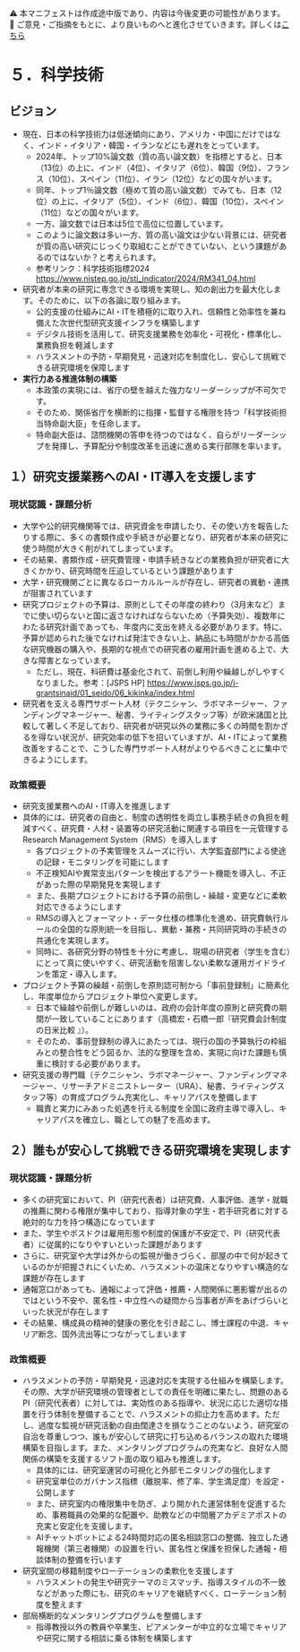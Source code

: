 ⚠️ 本マニフェストは作成途中版であり、内容は今後変更の可能性があります。  
💬 ご意見・ご指摘をもとに、より良いものへと進化させていきます。詳しくは[こちら](README.md#このマニフェスト自身もみんなの知恵を集めて改善していきます)

# ５．科学技術

## ビジョン

* 現在、日本の科学技術力は低迷傾向にあり、アメリカ・中国にだけではなく、インド・イタリア・韓国・イランなどにも遅れをとっています。
    * 2024年、トップ10%論文数（質の高い論文数）を指標とすると、日本（13位）の上に、インド（4位）、イタリア（6位）、韓国（9位）、フランス（10位）、スペイン（11位）、イラン（12位）などの国々がいます。
    * 同年、トップ1％論文数（極めて質の高い論文数）でみても、日本（12位）の上に、イタリア（5位）、インド（6位）、韓国（10位）、スペイン（11位）などの国々がいます。
    * 一方、論文数では日本は5位で高位に位置しています。
    * このように論文数は多い一方、質の高い論文は少ない背景には、研究者が質の高い研究にじっくり取組むことができていない、という課題があるのではないか？と考えられます。
    * 参考リンク：科学技術指標2024　https://www.nistep.go.jp/sti_indicator/2024/RM341_04.html
* 研究者が本来の研究に専念できる環境を実現し、知の創出力を最大化します。そのために、以下の各論に取り組みます。
    * 公的支援の仕組みにAI・ITを積極的に取り入れ、信頼性と効率性を兼ね備えた次世代型研究支援インフラを構築します
    * デジタル技術を活用して、研究支援業務を効率化・可視化・標準化し、業務負担を軽減します
    * ハラスメントの予防・早期発見・迅速対応を制度化し、安心して挑戦できる研究環境を保障します
* **実行力ある推進体制の構築**
    * 本政策の実現には、省庁の壁を越えた強力なリーダーシップが不可欠です。
    * そのため、関係省庁を横断的に指揮・監督する権限を持つ「科学技術担当特命副大臣」を任命します。
    * 特命副大臣は、諮問機関の答申を待つのではなく、自らがリーダーシップを発揮し、予算配分や制度改革を迅速に進める実行部隊を率います。

## １）研究支援業務へのAI・IT導入を支援します

### 現状認識・課題分析

* 大学や公的研究機関等では、研究資金を申請したり、その使い方を報告したりする際に、多くの書類作成や手続きが必要となり、研究者が本来の研究に使う時間が大きく削がれてしまっています。  
* その結果、書類作成・研究費管理・申請手続きなどの業務負担が研究者に大きくかかり、研究時間を圧迫しているという課題があります  
* 大学・研究機関ごとに異なるローカルルールが存在し、研究者の異動・連携が阻害されています  
* 研究プロジェクトの予算は、原則としてその年度の終わり（3月末など）までに使い切らないと国に返さなければならないため（予算失効）、複数年にわたる研究計画であっても、年度内に支出を終える必要があります。特に、予算が認められた後でなければ発注できない上、納品にも時間がかかる高価な研究機器の購入や、長期的な視点での研究者の雇用計画を進める上で、大きな障害となっています。
  * ただし、現在、科研費は基金化されて、前倒し利用や繰越しがしやすくなりました。参考：[JSPS HP] https://www.jsps.go.jp/j-grantsinaid/01_seido/06_kikinka/index.html
* 研究者を支える専門サポート人材（テクニシャン、ラボマネージャー、ファンディングマネージャー、秘書、ライティングスタッフ等）が欧米諸国と比較して著しく不足しており、研究者が研究以外の業務に多くの時間を割かざるを得ない状況が、研究効率の低下を招いていますが、AI・ITによって業務改善をすることで、こうした専門サポート人材がよりやるべきことに集中できるようにします。

### 政策概要

* 研究支援業務へのAI・IT導入を推進します  
* 具体的には、研究者の自由と、制度の透明性を両立し事務手続きの負担を軽減すべく、研究費・人材・装置等の研究活動に関連する項目を一元管理するResearch Management System（RMS）を導入します  
  * 各プロジェクトの予実管理をスムーズに行い、大学監査部門による使途の記録・モニタリングを可能にします  
  * 不正検知AIや異常支出パターンを検出するアラート機能を導入し、不正があった際の早期発見を実現します  
  * また、長期プロジェクトにおける予算の前倒し・繰越・変更などに柔軟対応できるようにします  
  * RMSの導入とフォーマット・データ仕様の標準化を進め、研究費執行ルールの全国的な原則統一を目指し、異動・兼務・共同研究時の手続きの共通化を実現します。
  * 同時に、各研究分野の特性を十分に考慮し、現場の研究者（学生を含む）にとって真に使いやすく、研究活動を阻害しない柔軟な運用ガイドラインを策定・導入します。   
* プロジェクト予算の繰越・前倒しを原則認可制から「事前登録制」に簡素化し、年度単位からプロジェクト単位へ変更します。
  * 日本で繰越や前倒しが難しいのは、政府の会計年度の原則と研究費の期間が一致していることにあります（高橋宏・石橋一郎『研究費会計制度の日米比較 』）。
  * そのため、事前登録制の導入にあたっては、現行の国の予算執行の枠組みとの整合性をどう図るか、法的な整理を含め、実現に向けた課題も慎重に検討する必要があります。
* 研究支援の専門職（テクニシャン、ラボマネージャー、ファンディングマネージャー、リサーチアドミニストレーター（URA）、秘書、ライティングスタッフ等）の育成プログラム充実化し、キャリアパスを整備します
  * 職責と実力にみあった処遇を行える制度を全国に政府主導で導入し、キャリアパスを確立し、職としての魅了を高めます。

## ２）誰もが安心して挑戦できる研究環境を実現します

### 現状認識・課題分析

* 多くの研究室において、PI（研究代表者）は研究費、人事評価、進学・就職の推薦に関わる権限が集中しており、指導対象の学生・若手研究者に対する絶対的な力を持つ構造になっています  
* また、学生やポスドクは雇用形態や制度的保護が不安定で、PI（研究代表者）に従属的になりやすいといった課題があります  
* さらに、研究室や大学は外からの監視が働きづらく、部屋の中で何が起きているのかが把握されにくいため、ハラスメントの温床となりやすい構造的な課題が存在します  
* 通報窓口があっても、通報によって評価・推薦・人間関係に悪影響が出るのではという不安や、匿名性・中立性への疑問から当事者が声をあげづらいといった状況が存在します  
* その結果、構成員の精神的健康の悪化を引き起こし、博士課程の中退、キャリア断念、国外流出等につながってしまいます

### 政策概要

* ハラスメントの予防・早期発見・迅速対応を実現する仕組みを構築します。その際、大学が研究環境の管理者としての責任を明確に果たし、問題のあるPI（研究代表者）に対しては、実効性のある指導や、状況に応じた適切な措置を行う体制を整備することで、ハラスメントの抑止力を高めます。ただし、過度な監視が研究活動の自由闊達さを損なうことのないよう、研究室の自治を尊重しつつ、誰もが安心して研究に打ち込めるバランスの取れた環境構築を目指します。また、メンタリングプログラムの充実など、良好な人間関係の構築を支援するソフト面の取り組みも推進します。
  * 具体的には、研究室運営の可視化と外部モニタリングの強化します  
  * 研究室単位のガバナンス指標（離脱率、修了率、学生満足度）を設定・公開します  
  * また、研究室内の権限集中を防ぎ、より開かれた運営体制を促進するため、事務職員の効果的な配置や、助教などの中間層アカデミアポストの充実と安定化を支援します。  
  * AIチャットボットによる24時間対応の匿名相談窓口の整備、独立した通報機関（第三者機関）の設置を行い、匿名性と保護を担保した通報・相談体制の整備を行います  
* 研究室間の移籍制度やローテーションの柔軟化を支援します  
  * ハラスメントの発生や研究テーマのミスマッチ、指導スタイルの不一致などがあった際にも、研究のキャリアを継続すべく、ローテーション制度を整えます  
* 部局横断的なメンタリングプログラムを整備します  
  * 指導教授以外の教員や卒業生、ピアメンターが中立的な立場でキャリアや研究に関する相談に乗る体制を構築します

